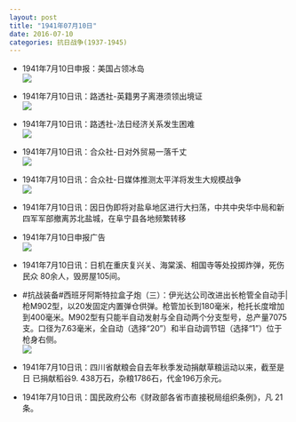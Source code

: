 ```yaml
---
layout: post
title: "1941年07月10日"
date: 2016-07-10
categories: 抗日战争(1937-1945)
---
```


<meta name="referrer" content="no-referrer" />

- 1941年7月10日申报：美国占领冰岛 <br/><img src="https://ww1.sinaimg.cn/large/aca367d8jw1f5p7she1gej20o40y4dzf.jpg" />

- 1941年7月10日讯：路透社-英籍男子离港须领出境证 <br/><img src="https://ww1.sinaimg.cn/large/aca367d8jw1f5p61w14z8j205x07daao.jpg" />

- 1941年7月10日讯：路透社-法日经济关系发生困难 <br/><img src="https://ww2.sinaimg.cn/large/aca367d8jw1f5p4bnduj4j20le07r76z.jpg" />

- 1941年7月10日讯：合众社-日对外贸易一落千丈 <br/><img src="https://ww2.sinaimg.cn/large/aca367d8jw1f5p2lgib60j20gn0e0ag2.jpg" />

- 1941年7月10日讯：合众社-日媒体推测太平洋将发生大规模战争 <br/><img src="https://ww4.sinaimg.cn/large/aca367d8jw1f5oxdzjsx9j20e9077myr.jpg" />

- 1941年7月10日讯：因日伪即将对盐阜地区进行大扫荡，中共中央华中局和新四军军部撤离苏北盐城，在阜宁县各地频繁转移 

- 1941年7月10日申报广告 <br/><img src="https://ww3.sinaimg.cn/large/aca367d8jw1f5ooqhro0nj20pg0h7n26.jpg" />

- 1941年7月10日讯：日机在重庆复兴关、海棠溪、相国寺等处投掷炸弹，死伤民众 80余人，毁房屋105间。 

- #抗战装备#西班牙阿斯特拉盒子炮（三）：伊光达公司改进出长枪管全自动手|枪M902型，以20发固定内置弹仓供弹。枪管加长到180毫米，枪托长度增加到400毫米。M902型有只能半自动发射与全自动两个分支型号，总产量7075支。口径为7.63毫米，全自动（选择“20”）和半自动调节钮（选择“1”）位于枪身右侧。 <br/><img src="https://ww3.sinaimg.cn/large/aca367d8jw1f5okzh4166j20go0l743a.jpg" />

- 1941年7月10日讯：四川省献粮会自去年秋季发动捐献草粮运动以来，截至是日 已捐献稻谷9. 438万石，杂粮1786石，代金196万余元。 

- 1941年7月10日讯：国民政府公布《财政部各省市直接税局组织条例》，凡 21条。 

